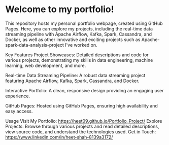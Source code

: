 # Welcome to my portfolio! 

This repository hosts my personal portfolio webpage, created using GitHub Pages. Here, you can explore my projects, including the real-time data streaming pipeline with Apache Airflow, Kafka, Spark, Cassandra, and Docker, as well as other innovative and exciting projects such as Apache-spark-data-analysis-project I've worked on.

Key Features Project Showcases: 
  Detailed descriptions and code for various projects, demonstrating my skills in data engineering, machine learning, web development, and more.
  
  Real-time Data Streaming Pipeline: A robust data streaming project featuring Apache Airflow, Kafka, Spark, Cassandra, and Docker.
  
  Interactive Portfolio: A clean, responsive design providing an engaging user experience.
  
  GitHub Pages: Hosted using GitHub Pages, ensuring high availability and easy access.

Usage Visit My Portfolio: https://heet09.github.io/Portfolio_Project/
Explore Projects: Browse through various projects and read detailed descriptions, view source code, and understand the technologies used.
Get in Touch: https://www.linkedin.com/in/heet-shah-8139a3172/

